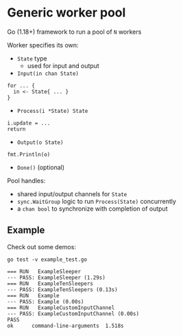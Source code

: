 # Generic worker pool

Go (1.18+) framework to run a pool of `N` workers

Worker specifies its own:
* `State` type
  * used for input and output
* `Input(in chan State)`
```
for ... {
  in <- State{ ... }
}
```
* `Process(i *State) State`
```
i.update = ...
return
```
* `Output(o State)`
```
fmt.Println(o)
```
* `Done()` (optional)

Pool handles:
* shared input/output channels for `State`
* `sync.WaitGroup` logic to run `Process(State)` concurrently
* a `chan bool` to synchronize with completion of output

## Example
Check out some demos:
```
go test -v example_test.go
```
```
=== RUN   ExampleSleeper
--- PASS: ExampleSleeper (1.29s)
=== RUN   ExampleTenSleepers
--- PASS: ExampleTenSleepers (0.13s)
=== RUN   Example
--- PASS: Example (0.00s)
=== RUN   ExampleCustomInputChannel
--- PASS: ExampleCustomInputChannel (0.00s)
PASS
ok  	command-line-arguments	1.518s
```
